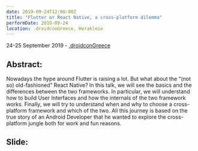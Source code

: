 ```yaml
---
date: 2019-09-24T12:00:00Z
title: "Flutter or React Native, a cross-platform dilemma"
performDate: 2019-09-24
location: .droidconGreece, Herakleio
---
```


24-25 September 2019 - [.droidconGreece](https://droidcon.gr/portfolio/marco-gomiero/)

## Abstract:
Nowadays the hype around Flutter is raising a lot. But what about the “(not so) old-fashioned” React Native?
In this talk, we will see the basics and the differences between the two frameworks. In particular, we will understand how to build User Interfaces and how the internals of the two framework works. Finally, we will try to understand when and why to choose a cross-platform framework and which of the two.
All this journey is based on the true story of an Android Developer that he wanted to explore the cross-platform jungle both for work and fun reasons.

## Slide:

<script async class="speakerdeck-embed" data-id="b0cf691e84a449b99fe37bfa4b8b94a1" data-ratio="1.77777777777778" src="//speakerdeck.com/assets/embed.js"></script>